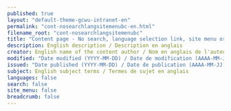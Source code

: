 ```yaml
---
published: true
layout: "default-theme-gcwu-intranet-en"
permalink: "cont-nosearchlangsitemenubc-en.html"
filename_root: "cont-nosearchlangsitemenubc"
title: "Content page - No search, language selection link, site menu or breadcrumb trail - GC Web Usability Intranet theme"
description: English description / Description en anglais
creator: English name of the content author / Nom en anglais de l'auteur du contenu
modified: "Date modified (YYYY-MM-DD) / Date de modification (AAAA-MM-JJ)"
issued: "Date published (YYYY-MM-DD) / Date de publication (AAAA-MM-JJ)"
subject: English subject terms / Termes de sujet en anglais
languages: false
search: false
site_menu: false
breadcrumb: false
---
```


